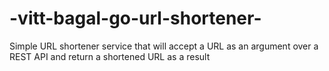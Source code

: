 # -vitt-bagal-go-url-shortener-
Simple URL shortener service that will accept a URL as an argument over a REST API and return a shortened URL as a result
